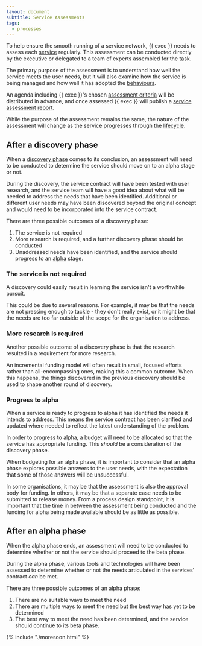 ```yaml
---
layout: document
subtitle: Service Assessments
tags:
  - processes
---
```


To help ensure the smooth running of a service network, {{ exec }} needs to assess each [service](/services/) regularly. This assessment can be conducted directly by the executive or delegated to a team of experts assembled for the task.

The primary purpose of the assessment is to understand how well the service meets the user needs, but it will also examine how the service is being managed and how well it has adopted the [behaviours](/doctrine).

An agenda including {{ exec }}'s chosen [assessment criteria](/service-assessment-criteria/) will be distributed in advance, and once assessed {{ exec }} will publish a [service assessment report](/service-assessment-report).

While the purpose of the assessment remains the same, the nature of the assessment will change as the service progresses through the [lifecycle](/lifecycle/).

## After a discovery phase

When a [discovery phase](/lifecycle/#discovery) comes to its conclusion, an assessment will need to be conducted to determine the service should move on to an alpha stage or not.

During the discovery, the service contract will have been tested with user research, and the service team will have a good idea about what will be needed to address the needs that have been identified. Additional or different user needs may have been discovered beyond the original concept and would need to be incorporated into the service contract.

There are three possible outcomes of a discovery phase:

1. The service is not required
2. More research is required, and a further discovery phase should be conducted
3. Unaddressed needs have been identified, and the service should progress to an [alpha](/lifecycle/#alpha) stage.

### The service is not required

A discovery could easily result in learning the service isn't a worthwhile pursuit.

This could be due to several reasons. For example, it may be that the needs are not pressing enough to tackle - they don't really exist, or it might be that the needs are too far outside of the scope for the organisation to address.

### More research is required

Another possible outcome of a discovery phase is that the research resulted in a requirement for more research.

An incremental funding model will often result in small, focused efforts rather than all-encompassing ones, making this a common outcome. When this happens, the things discovered in the previous discovery should be used to shape another round of discovery.

### Progress to alpha

When a service is ready to progress to alpha it has identified the needs it intends to address. This means the service contract has been clarified and updated where needed to reflect the latest understanding of the problem.

In order to progress to alpha, a budget will need to be allocated so that the service has appropriate funding. This *should* be a consideration of the discovery phase.

When budgeting for an alpha phase, it is important to consider that an alpha phase explores possible answers to the user needs, with the expectation that some of those answers will be unsuccessful.

In some organisations, it may be that the assessment is also the approval body for funding. In others, it may be that a separate case needs to be submitted to release money. From a process design standpoint, it is important that the time in between the assessment being conducted and the funding for alpha being made available should be as little as possible.

## After an alpha phase

When the alpha phase ends, an assessment will need to be conducted to determine whether or not the service should proceed to the beta phase.

During the alpha phase, various tools and technologies will have been assessed to determine whether or not the needs articulated in the services' contract *can* be met.

There are three possible outcomes of an alpha phase:

1. There are no suitable ways to meet the need
2. There are multiple ways to meet the need but the best way has yet to be determined
3. The best way to meet the need has been determined, and the service should continue to its beta phase.

{% include "./moresoon.html" %}
